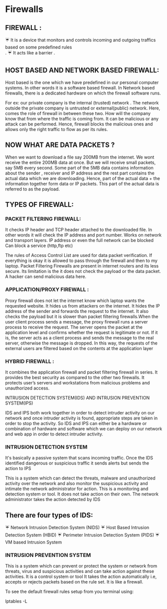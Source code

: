 # Firewalls

## FIREWALL :

:umbrella: It is a device that monitors and controls incoming and outgoing traffics based on some predefined rules<br>.
:umbrella: It acts like a barrier .<br>

 ## HOST BASED AND NETWORK BASED FIREWALL:

Host based is the one which we have predefined in our personal computer systems. In other words it is a software based firewall.
In Network based firewalls, there is a dedicated hardware on which the firewall software runs.

For ex: our private company is the internal (trusted) network . The network outside the private company is untrusted or external(public) network. Here, comes the role of firewall in between these two. How will the company know that from where the traffic is coming from. It can be malicious or any attack can be performed. Hence, firewall blocks the malicious ones and allows only the right traffic to flow as per its rules.

## NOW WHAT ARE DATA PACKETS ?

When we want to download a file say 200MB from the internet. We wont receive the entire 200MB data at once. But we will receive small packets, say 5MB every second. Some part of the 5MB data contains information about the sender , receiver and IP address and the rest part contains the actual data which we are downloading. Hence, part of the actual data + the information together form data or IP packets. This part of the actual data is referred to as the payload. 

## TYPES OF FIREWALL:

### PACKET FILTERING FIREWALL: 
It checks IP header and TCP header attached to the downloaded file. In other words it will check the IP address and port number. 
Works on network and transport layers.
IP address or even the full network can be blocked
Can block a service (http,ftp etc)

The rules of Access Control List are used for data packet verification. If everything is okay it is allowed to pass through the firewall and then to my laptop. Packet Filtering Firewalls are present in internet routers and its less secure. Its limitation is the it does not check the payload or the data packet. A hacker can send malicious data here.

### APPLICATION/PROXY FIREWALL :

Proxy firewall does not let the internet know which laptop wants the requested website. It hides us from attackers on the internet. It hides the IP address of the sender and forwards the request to the internet. It also checks the payload but it is slower than packet filtering firewalls.When the user client process sends a message, the proxy firewall runs a server process to receive the request. The server opens the packet at the application level and confirms whether the request is legitimate or not. If it is, the server acts as a client process and sends the message to the real server, otherwise the message is dropped. In this way, the requests of the external users are filtered based on the contents at the application layer

### HYBRID FIREWALL :

It combines the application firewall and packet filtering firewall in series. It provides the best security as compared to the other two firewalls. It protects user’s servers and workstations from malicious problems and unauthorized access.


INTRUSION DETECTION SYSTEM(IDS) AND INTRUSION PREVENTION SYSTEM(IPS)

IDS and IPS both work together in order to detect intruder activity on our network and once intruder activity is found, appropriate steps are taken in order to stop the activity. So IDS and IPS can either be a hardware or combination of hardware and software which we can deploy on our network and web app in order to detect intruder activity. 

### INTRUSION DETECTION SYSTEM

It's basically a passive system that scans incoming traffic. Once the IDS identified dangerous or suspicious traffic it sends alerts but sends the action to IPS

This is a system which can detect the threats, malware and unauthorized activity over the network and also monitor the suspicious activity and intimate the network administrator for action.
This is a monitoring and detection system or tool.
It does not take action on their own. The network administrator takes the action detected by IDS

## There are four types of IDS:

:umbrella: Network Intrusion Detection System (NIDS)
:umbrella: Host Based Intrusion Detection System (HBID)
:umbrella: Perimeter Intrusion Detection System (PIDS)
:umbrella: VM based Intrusion System

### INTRUSION PREVENTION SYSTEM

This is a system which can prevent or protect the system or network from threats, virus and suspicious activities and can take action against these activities. 
It is a control system or tool
It takes the action automatically i.e, accepts or rejects packets based on the rule set. It is like a firewall.






To see the default firewall rules setup from you terminal using:

Iptables -L 




